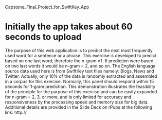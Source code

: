 Capstone_Final_Project_for_SwiftKey_App

Initially the app takes about 60 seconds to upload
=================

The purpose of this web application is to predict the next most frequently used word for a sentence or a phrase. This exercise is developed to predict based on one last word, therefore the n-gram =1. If prediction were based on two last words it would be n-gram = 2, and so on. 
The English language source data used here is from SwiftKey text files namely: Blogs, News and Twitter. Actually, only 10% of the data is randomly extracted and assembled in a corpus for this exercise. Normally, this panel should respond within 15 seconds for 1-gram prediction. 
This demonstration illustrates the feasibility of the principle for the purpose of this exercise and can be easily expanded for n-gram = 2, 3, or more, and is only limited for accuracy and responsiveness by the processing speed and memory size for big data.
Additional details are provided in the Slide Deck on rPubs at the following link: 
http:// <to be added>
